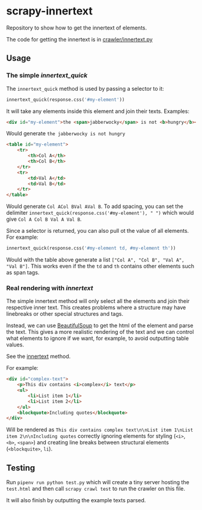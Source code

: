 # scrapy-innertext

Repository to show how to get the innertext of elements.

The code for getting the innertext is in [crawler/innertext.py](./crawler/innertext.py)

## Usage

### The simple *innertext_quick*

The `innertext_quick` method is used by passing a selector to it:

```python
innertext_quick(response.css('#my-element'))
```

It will take any elements inside this element and join their texts. Examples:

```html
<div id="my-element">the <span>jabberwocky</span> is not <b>hungry</b></div>
```

Would generate `the jabberwocky is not hungry`

```html
<table id="my-element">
    <tr>
        <th>Col A</th>
        <th>Col B</th>
    </tr>
    <tr>
        <td>Val A</td>
        <td>Val B</td>
    </tr>
</table>
```

Would generate `Col ACol BVal AVal B`. To add spacing, you can set the delimiter `innertext_quick(response.css('#my-element'), " ")` which would give `Col A Col B Val A Val B`.

Since a selector is returned, you can also pull ot the value of all elements. For example:

```python
innertext_quick(response.css('#my-element td, #my-element th'))
```

Would with the table above generate a list `["Col A", "Col B", "Val A", "Val B"]`. This works even if the the `td` and `th` contains other elements such as span tags.


### Real rendering with *innertext*

The simple innertext method will only select all the elements and join their respective inner text. This creates problems where a structure may have linebreaks or other special structures and tags.

Instead, we can use [BeautifulSoup](https://www.crummy.com/software/BeautifulSoup/bs4/doc/) to get the html of the element and parse the text. This gives a more realistic rendering of the text and we can control what elements to ignore if we want, for example, to avoid outputting table values.

See the [innertext](./crawler/innertext.py) method.

For example:

```html
<div id="complex-text">
    <p>This div contains <i>complex</i> text</p>
    <ul>
        <li>List item 1</li>
        <li>List item 2</li>
    </ul>
    <blockquote>Including quotes</blockquote>
</div>
```

Will be rendered as `This div contains complex text\n\nList item 1\nList item 2\n\nIncluding quotes` correctly ignoring elements for styling (`<i>`, `<b>`, `<span>`) and creating line breaks between structural elements (`<blockquite>`, `li`).

## Testing

Run `pipenv run python test.py` which will create a tiny server hosting the `test.html` and then call `scrapy crawl test` to run the crawler on this file.

It will also finish by outputting the example texts parsed.